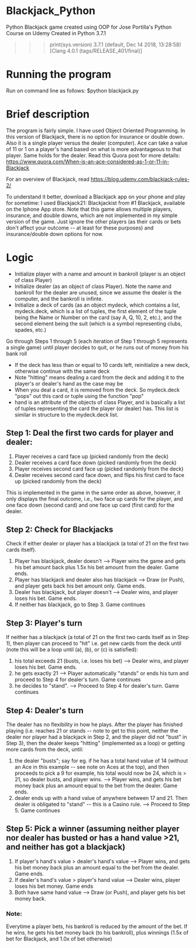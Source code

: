 # Blackjack_Python
Python Blackjack game created using OOP for Jose Portilla's Python Course on Udemy
Created in Python 3.7.1
>>> print(sys.version)
3.7.1 (default, Dec 14 2018, 13:28:58) 
[Clang 4.0.1 (tags/RELEASE_401/final)]

# Running the program
Run on command line as follows:
$python blackjack.py

# Brief description
The program is fairly simple. I have used Object Oriented Programming. In this version of Blackjack, there is no option for insurance or double down. Also it is a single player versus the dealer (computer). Ace can take a value of 11 or 1 on a player's hand based on what is more advantageous to that player. Same holds for the dealer. Read this Quora post for more details: https://www.quora.com/When-is-an-ace-considered-as-1-or-11-in-Blackjack

For an overview of Blackjack, read https://blog.udemy.com/blackjack-rules-2/

To understand it better, download a Blackjack app on your phone and play for sometime: I used Blackjack21: Blackjackist from #1 Blackjack, available on the Iphone App store. Note that this game allows multiple players, insurance, and double downs, which are not implemented in my simple version of the game. Just ignore the other players (as their cards or bets don't affect your outcome -- at least for these purposes) and insurance/double down options for now.

# Logic

- Initialize player with a name and amount in bankroll (player is an object of class Player)
- Initialize dealer (as an object of class Player). Note the name and bankroll for the dealer are unused, since we assume the dealer is the computer, and the bankroll is infinte.
- Initialize a deck of cards (as an object mydeck, which contains a list, mydeck.deck, which is a list of tuples, the first element of the tuple being the Name or Number on the card (say A, Q, 10, 2, etc.), and the second element being the suit (which is a symbol representing clubs, spades, etc.)

Go through Steps 1 through 5 (each iteration of Step 1 through 5 represents a single game) until player decides to quit, or he runs out of money from his bank roll

- If the deck has less than or equal to 10 cards left, reinitialize a new deck, otherwise continue with the same deck
- Note "hitting" means dealing a card from the deck and adding it to the player's or dealer's hand as the case may be
- When you deal a card, it is removed from the deck. So mydeck.deck "pops" out this card or tuple using the function "pop"
- hand is an attribute of the objects of class Player, and is basically a list of tuples representing the card the player (or dealer) has. This list is similar in structure to the mydeck.deck list.

## Step 1: Deal the first two cards for player and dealer:


1. Player receives a card face up (picked randomly from the deck)
2. Dealer receives a card face down (picked randomly from the deck)
3. Player receives second card face up (picked randomly from the deck)
4. Dealer receives second card face down, and flips his first card to face up (picked randomly from the deck)

This is implemented in the game in the same order as above, however, it only displays the final outcome, i.e., two face up cards for the player, and one face down (second card) and one face up card (first card) for the dealer.

## Step 2: Check for Blackjacks

Check if either dealer or player has a blackjack (a total of 21 on the first two cards itself).
1. Player has blackjack, dealer doesn't --> Player wins the game and gets his bet amount back plus 1.5x his bet amount from the dealer. Game ends.
2. Player has blackjack and dealer also has blackjack --> Draw (or Push), and player gets back his bet amount only. Game ends.
3. Dealer has blackjack, but player doesn't --> Dealer wins, and player loses his bet. Game ends.
4. If neither has blackjack, go to Step 3. Game continues

## Step 3: Player's turn

If neither has a blackjack (a total of 21 on the first two cards itself as in Step 1), then player can proceed to "hit" i.e. get new cards from the deck until (note this will be a loop until (a), (b), or (c) is satisfied): 
1. his total exceeds 21 (busts, i.e. loses his bet) --> Dealer wins, and player loses his bet. Game ends.
2. he gets exactly 21 --> Player automatically "stands" or ends his turn and proceed to Step 4 for dealer's turn. Game continues
3. he decides to "stand".  --> Proceed to Step 4 for dealer's turn. Game continues

## Step 4: Dealer's turn

The dealer has no flexibility in how he plays. After the player has finished playing (i.e. reaches 21 or stands -- note to get to this point, neither the dealer nor player had a blackjack in Step 2, and the player did not "bust" in Step 3), then the dealer keeps "hitting" (implemented as a loop) or getting more cards from the deck, until:
1. the dealer "busts"; say for eg. if he has a total hand value of 14 (without an Ace in this example -- see note on Aces at the top), and then proceeds to pick a 9 for example, his total would now be 24, which is > 21, so dealer busts, and player wins. --> Player wins, and gets his bet money back plus an amount equal to the bet from the dealer. Game ends. 
2. dealer ends up with a hand value of anywhere between 17 and 21. Then dealer is obligated to "stand" -- this is a Casino rule. --> Proceed to Step 5. Game continues

## Step 5: Pick a winner (assuming neither player nor dealer has busted or has a hand value >21, and neither has got a blackjack)

1. If player's hand's value > dealer's hand's value --> Player wins, and gets his bet money back plus an amount equal to the bet from the dealer. Game ends. 
2. If dealer's hand's value > player's hand value --> Dealer wins, player loses his bet money. Game ends
3. Both have same hand value --> Draw (or Push), and player gets his bet money back.

### Note: 
Everytime a player bets, his bankroll is reduced by the amount of the bet. If he wins, he gets his bet money back (to his bankroll), plus winnings (1.5x of bet for Blackjack, and 1.0x of bet otherwise)



